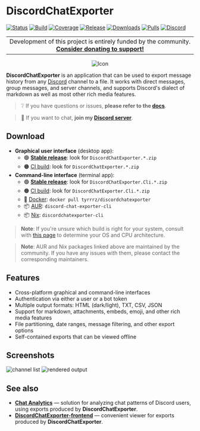 # DiscordChatExporter

[![Status](https://img.shields.io/badge/status-maintenance-ffd700.svg)](https://github.com/Tyrrrz/.github/blob/master/docs/project-status.md)
[![Build](https://img.shields.io/github/actions/workflow/status/Tyrrrz/DiscordChatExporter/main.yml?branch=master)](https://github.com/Tyrrrz/DiscordChatExporter/actions)
[![Coverage](https://img.shields.io/codecov/c/github/Tyrrrz/DiscordChatExporter/master)](https://codecov.io/gh/Tyrrrz/DiscordChatExporter)
[![Release](https://img.shields.io/github/release/Tyrrrz/DiscordChatExporter.svg)](https://github.com/Tyrrrz/DiscordChatExporter/releases)
[![Downloads](https://img.shields.io/github/downloads/Tyrrrz/DiscordChatExporter/total.svg)](https://github.com/Tyrrrz/DiscordChatExporter/releases)
[![Pulls](https://img.shields.io/docker/pulls/tyrrrz/discordchatexporter)](https://hub.docker.com/r/tyrrrz/discordchatexporter)
[![Discord](https://img.shields.io/discord/869237470565392384?label=discord)](https://discord.gg/2SUWKFnHSm)

<table>
    <tr>
        <td width="99999" align="center">Development of this project is entirely funded by the community. <b><a href="https://tyrrrz.me/donate">Consider donating to support!</a></b></td>
    </tr>
</table>

<p align="center">
    <img src="favicon.png" alt="Icon" />
</p>

**DiscordChatExporter** is an application that can be used to export message history from any [Discord](https://discord.com) channel to a file.
It works with direct messages, group messages, and server channels, and supports Discord's dialect of markdown as well as most other rich media features.

> ❔ If you have questions or issues, **please refer to the [docs](.docs)**.

> 💬 If you want to chat, **join my [Discord server](https://discord.gg/2SUWKFnHSm)**.

## Download

- **Graphical user interface** (desktop app):
  - 🟢 **[Stable release](https://github.com/Tyrrrz/DiscordChatExporter/releases/latest)**: look for `DiscordChatExporter.*.zip`
  - 🟠 [CI build](https://github.com/Tyrrrz/DiscordChatExporter/actions/workflows/main.yml): look for `DiscordChatExporter.*.zip`
- **Command-line interface** (terminal app):
  - 🟢 **[Stable release](https://github.com/Tyrrrz/DiscordChatExporter/releases/latest)**: look for `DiscordChatExporter.Cli.*.zip`
  - 🟠 [CI build](https://github.com/Tyrrrz/DiscordChatExporter/actions/workflows/main.yml): look for `DiscordChatExporter.Cli.*.zip`
  - 🐋 [Docker](https://hub.docker.com/r/tyrrrz/discordchatexporter): `docker pull tyrrrz/discordchatexporter`
  - 📦 [AUR](https://aur.archlinux.org/packages/discord-chat-exporter-cli): `discord-chat-exporter-cli`
  - 📦 [Nix](https://search.nixos.org/packages?query=discordchatexporter-cli): `discordchatexporter-cli`

> **Note**:
> If you're unsure which build is right for your system, consult with [this page](https://useragent.cc) to determine your OS and CPU architecture.

> **Note**:
> AUR and Nix packages linked above are maintained by the community.
> If you have any issues with them, please contact the corresponding maintainers.

## Features

- Cross-platform graphical and command-line interfaces
- Authentication via either a user or a bot token
- Multiple output formats: HTML (dark/light), TXT, CSV, JSON
- Support for markdown, attachments, embeds, emoji, and other rich media features
- File partitioning, date ranges, message filtering, and other export options
- Self-contained exports that can be viewed offline

## Screenshots

![channel list](.assets/list.png)
![rendered output](.assets/output.png)

## See also

- [**Chat Analytics**](https://github.com/mlomb/chat-analytics) — solution for analyzing chat patterns of Discord users, using exports produced by **DiscordChatExporter**.
- [**DiscordChatExporter-frontend**](https://github.com/slatinsky/DiscordChatExporter-frontend) — convenient viewer for exports produced by **DiscordChatExporter**.
